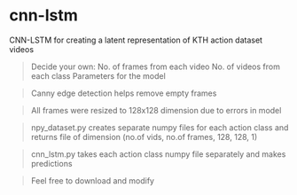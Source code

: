 # cnn-lstm
CNN-LSTM for creating a latent representation of KTH action dataset videos

>Decide your own:  No. of frames from each video
                  No. of videos from each class
                  Parameters for the model
                  
>Canny edge detection helps remove empty frames

>All frames were resized to 128x128 dimension due to errors in model

>npy_dataset.py creates separate numpy files for each action class and returns file of dimension (no.of vids, no.of frames, 128, 128, 1)

>cnn_lstm.py takes each action class numpy file separately and makes predictions

>Feel free to download and modify
